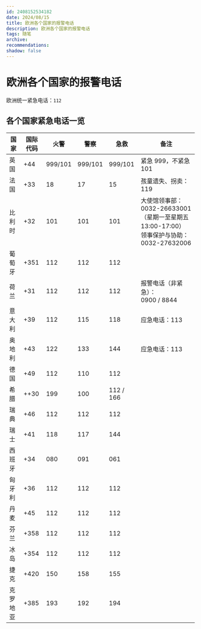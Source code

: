 ```yaml
---
id: 2408152534182
date: 2024/08/15
title: 欧洲各个国家的报警电话
description: 欧洲各个国家的报警电话
tags: 随笔
archive:
recommendations:
shadow: false
---
```


# 欧洲各个国家的报警电话

欧洲统一紧急电话：`112`

## 各个国家紧急电话一览

| 国家     | 国际代码 | 火警    | 警察    | 急救      | 备注                                                                                         |
| -------- | -------- | ------- | ------- | --------- | -------------------------------------------------------------------------------------------- |
| 英国     | +44      | 999/101 | 999/101 | 999/101   | 紧急 999，不紧急 101                                                                         |
| 法国     | +33      | 18      | 17      | 15        | 孩童遗失、拐卖： 119                                                                         |
| 比利时   | +32      | 101     | 101     | 101       | 大使馆领事部：0032-26633001 （星期一至星期五 13:00-17:00）<br/>领事保护与协助：0032-27632006 |
| 葡萄牙   | +351     | 112     | 112     | 112       |                                                                                              |
| 荷兰     | +31      | 112     | 112     | 112       | 报警电话（非紧急）：<br/>0900 / 8844                                                         |
| 意大利   | +39      | 112     | 115     | 118       | 应急电话：113                                                                                |
| 奥地利   | +43      | 122     | 133     | 144       | 应急电话：113                                                                                |
| 德国     | +49      | 112     | 110     | 112       |                                                                                              |
| 希腊     | ++30     | 199     | 100     | 112 / 166 |                                                                                              |
| 瑞典     | +46      | 112     | 112     | 112       |                                                                                              |
| 瑞士     | +41      | 118     | 117     | 144       |                                                                                              |
| 西班牙   | +34      | 080     | 091     | 061       |                                                                                              |
| 匈牙利   | +36      | 112     | 112     | 112       |                                                                                              |
| 丹麦     | +45      | 112     | 112     | 112       |                                                                                              |
| 芬兰     | +358     | 112     | 112     | 112       |                                                                                              |
| 冰岛     | +354     | 112     | 112     | 112       |                                                                                              |
| 捷克     | +420     | 150     | 158     | 155       |                                                                                              |
| 克罗地亚 | +385     | 193     | 192     | 194       |                                                                                              |
